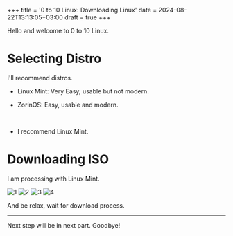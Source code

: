 +++
title = '0 to 10 Linux: Downloading Linux'
date = 2024-08-22T13:13:05+03:00
draft = true
+++

Hello and welcome to 0 to 10 Linux.

# Selecting Distro

I'll recommend distros.

- Linux Mint: Very Easy, usable but not modern.

- ZorinOS: Easy, usable and modern.

<br>

- I recommend Linux Mint.

# Downloading ISO

I am processing with Linux Mint.

![1](https://i.imgur.com/g3G5D01.png)
![2](https://i.imgur.com/R2cWACu.png)
![3](https://i.imgur.com/G7PVwGD.png)
![4](https://i.imgur.com/ltW9EKD.png)

And be relax, wait for download process.

<hr>

Next step will be in next part. Goodbye!
